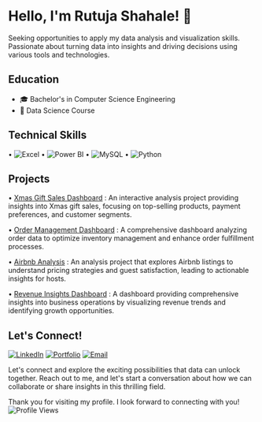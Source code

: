 # Hello, I'm Rutuja Shahale! 👋

Seeking opportunities to apply my data analysis and visualization skills. Passionate about turning data into insights and driving decisions using various tools and technologies.

## Education
- 🎓 Bachelor's in Computer Science Engineering
- 🌱 Data Science Course

## Technical Skills

• ![Excel](https://img.shields.io/badge/Excel-217346?style=for-the-badge&logo=microsoft-excel&logoColor=white) 
• ![Power BI](https://img.shields.io/badge/PowerBI-F2C811?style=for-the-badge&logo=powerbi&logoColor=black) 
• ![MySQL](https://img.shields.io/badge/MySQL-005C84?style=for-the-badge&logo=mysql&logoColor=white) 
• ![Python](https://img.shields.io/badge/Python-3776AB?style=for-the-badge&logo=python&logoColor=white)

<i class="cib-mysql"></i>

## Projects
• [Xmas Gift Sales Dashboard](https://github.com/rutuja-shahale/Xmas-Gift-Sales-Dashboard) : An interactive analysis project providing insights into Xmas gift sales, focusing on top-selling products, payment preferences, and customer segments.

•  [Order Management Dashboard](https://github.com/rutuja-shahale/Order-Management-Dashboard) : A comprehensive dashboard analyzing order data to optimize inventory management and enhance order fulfillment processes.

• [Airbnb Analysis](https://github.com/rutuja-shahale/Airbnb-Analysis) : An analysis project that explores Airbnb listings to understand pricing strategies and guest satisfaction, leading to actionable insights for hosts.

•  [Revenue Insights Dashboard](https://github.com/rutuja-shahale/Revenue-Insights-Dashboard) : A dashboard providing comprehensive insights into business operations by visualizing revenue trends and identifying growth opportunities.

## Let's Connect!
[![LinkedIn](https://img.shields.io/badge/LinkedIn-0A66C2?style=for-the-badge&logo=linkedin&logoColor=white)](https://linkedin.com/in/rutuja-shahale) [![Portfolio](https://img.shields.io/badge/Portfolio-1E1E1E?style=for-the-badge&logo=google-chrome&logoColor=white)](https://rutuja-shahale.github.io) [![Email](https://img.shields.io/badge/Email-D14836?style=for-the-badge&logo=gmail&logoColor=white)](mailto:shahalerutuja@gmail.com)

Let's connect and explore the exciting possibilities that data can unlock together. Reach out to me, and let's start a conversation about how we can collaborate or share insights in this thrilling field.

Thank you for visiting my profile. I look forward to connecting with you! ![Profile Views](https://komarev.com/ghpvc/?username=rutuja-shahale&color=2E5984)




